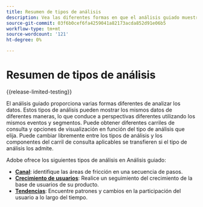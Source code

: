 ```yaml
---
title: Resumen de tipos de análisis
description: Vea las diferentes formas en que el análisis guiado muestra los datos.
source-git-commit: 03f6b0cef6fa4259041a82173acda852d91e06b5
workflow-type: tm+mt
source-wordcount: '121'
ht-degree: 0%

---
```


# Resumen de tipos de análisis

{{release-limited-testing}}

El análisis guiado proporciona varias formas diferentes de analizar los datos. Estos tipos de análisis pueden mostrar los mismos datos de diferentes maneras, lo que conduce a perspectivas diferentes utilizando los mismos eventos y segmentos. Puede obtener diferentes carriles de consulta y opciones de visualización en función del tipo de análisis que elija. Puede cambiar libremente entre los tipos de análisis y los componentes del carril de consulta aplicables se transfieren si el tipo de análisis los admite.

Adobe ofrece los siguientes tipos de análisis en Análisis guiado:

* **[Canal](funnel.md)**: identifique las áreas de fricción en una secuencia de pasos.
* **[Crecimiento de usuarios](user-growth.md)**: Realice un seguimiento del crecimiento de la base de usuarios de su producto.
* **[Tendencias](trends.md)**: Encuentre patrones y cambios en la participación del usuario a lo largo del tiempo.

